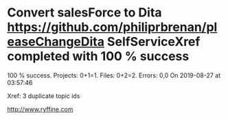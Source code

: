 # Convert salesForce to Dita https://github.com/philiprbrenan/pleaseChangeDita SelfServiceXref completed with 100 % success

100 % success. Projects: 0+1=1.  Files: 0+2=2. Errors: 0,0  On 2019-08-27 at 03:57:46

Xref: 3 duplicate topic ids



http://www.ryffine.com
